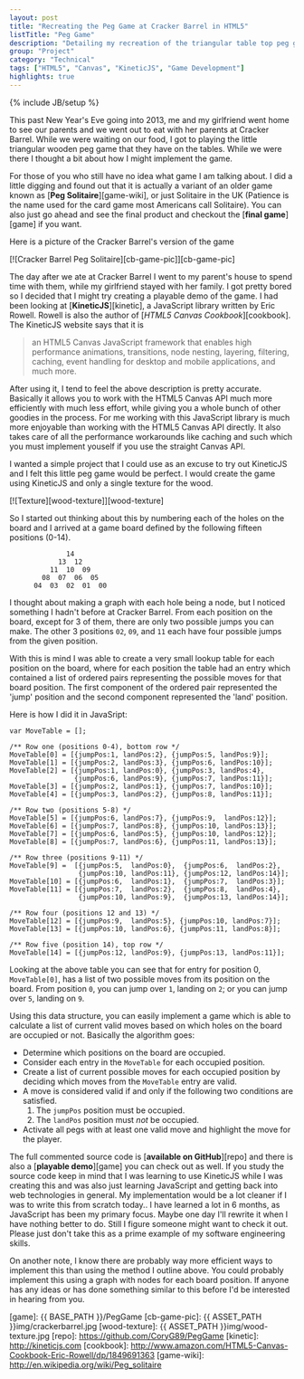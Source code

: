 ```yaml
---
layout: post
title: "Recreating the Peg Game at Cracker Barrel in HTML5"
listTitle: "Peg Game"
description: "Detailing my recreation of the triangular table top peg game known as Peg Solitaire."
group: "Project"
category: "Technical"
tags: ["HTML5", "Canvas", "KineticJS", "Game Development"]
highlights: true
---
```

{% include JB/setup %}

This past New Year's Eve going into 2013, me and my girlfriend went home to see
our parents and we went out to eat with her parents at Cracker Barrel. While we
were waiting on our food, I got to playing the little triangular wooden peg
game that they have on the tables. While we were there I thought a bit about
how I might implement the game.

For those of you who still have no idea what game I am talking about. I did a 
little digging and found out that it is actually a variant of an older game 
known as [**Peg Solitaire**][game-wiki], or just Solitaire in the UK (Patience
is the name used for the card game most Americans call Solitaire). You can also
just go ahead and see the final product and checkout the [**final game**][game]
if you want.

Here is a picture of the Cracker Barrel's version of the game

[![Cracker Barrel Peg Solitaire][cb-game-pic]][cb-game-pic]

The day after we ate at Cracker Barrel I went to my parent's house to spend time
with them, while my girlfriend stayed with her family. I got pretty bored so I
decided that I might try creating a playable demo of the game. I had been
looking at [**KineticJS**][kinetic], a JavaScript library written by Eric
Rowell. Rowell is also the author of [*HTML5 Canvas Cookbook*][cookbook]. The
KineticJS website says that it is

> an HTML5 Canvas JavaScript framework that enables high performance animations,
> transitions, node nesting, layering, filtering, caching, event handling for
> desktop and mobile applications, and much more.

After using it, I tend to feel the above description is pretty accurate. 
Basically it allows you to work with the HTML5 Canvas API much more efficiently
with much less effort, while giving you a whole bunch of other goodies in the
process. For me working with this JavaScript library is much more enjoyable than
working with the HTML5 Canvas API directly. It also takes care of all the
performance workarounds like caching and such which you must implement youself
if you use the straight Canvas API.

I wanted a simple project that I could use as an excuse to try out KineticJS
and I felt this little peg game would be perfect. I would create the game using
KineticJS and only a single texture for the wood.

[![Texture][wood-texture]][wood-texture]

So I started out thinking about this by numbering each of the holes on the
board and I arrived at a game board defined by the following fifteen positions
(0-14).
 
                  14
                13  12
              11  10  09 
            08  07  06  05
          04  03  02  01  00

I thought about making a graph with each hole being a node, but I noticed
something I hadn't before at Cracker Barrel. From each position on the board,
except for 3 of them, there are only two possible jumps you can make. The other
3 positions `02`, `09`, and `11` each have four possible jumps from the given
position.

With this is mind I was able to create a very small lookup table for each
position on the board, where for each position the table had an entry which
contained a list of ordered pairs representing the possible moves for that
board position. The first component of the ordered pair represented the 'jump'
position and the second component represented the 'land' position.

Here is how I did it in JavaSript:

	var MoveTable = [];

	/** Row one (positions 0-4), bottom row */
	MoveTable[0] = [{jumpPos:1, landPos:2}, {jumpPos:5, landPos:9}];
	MoveTable[1] = [{jumpPos:2, landPos:3}, {jumpPos:6, landPos:10}];
	MoveTable[2] = [{jumpPos:1, landPos:0}, {jumpPos:3, landPos:4},
					{jumpPos:6, landPos:9}, {jumpPos:7, landPos:11}];
	MoveTable[3] = [{jumpPos:2, landPos:1}, {jumpPos:7, landPos:10}];
	MoveTable[4] = [{jumpPos:3, landPos:2}, {jumpPos:8, landPos:11}];

	/** Row two (positions 5-8) */
	MoveTable[5] = [{jumpPos:6, landPos:7}, {jumpPos:9,  landPos:12}];
	MoveTable[6] = [{jumpPos:7, landPos:8}, {jumpPos:10, landPos:13}];
	MoveTable[7] = [{jumpPos:6, landPos:5}, {jumpPos:10, landPos:12}];
	MoveTable[8] = [{jumpPos:7, landPos:6}, {jumpPos:11, landPos:13}];

	/** Row three (positions 9-11) */
	MoveTable[9] =  [{jumpPos:5,  landPos:0},  {jumpPos:6,  landPos:2}, 
					 {jumpPos:10, landPos:11}, {jumpPos:12, landPos:14}];
	MoveTable[10] = [{jumpPos:6,  landPos:1},  {jumpPos:7,  landPos:3}];
	MoveTable[11] = [{jumpPos:7,  landPos:2},  {jumpPos:8,  landPos:4}, 
					 {jumpPos:10, landPos:9},  {jumpPos:13, landPos:14}];

	/** Row four (positions 12 and 13) */
	MoveTable[12] = [{jumpPos:9,  landPos:5}, {jumpPos:10, landPos:7}];
	MoveTable[13] = [{jumpPos:10, landPos:6}, {jumpPos:11, landPos:8}];

	/** Row five (position 14), top row */
	MoveTable[14] = [{jumpPos:12, landPos:9}, {jumpPos:13, landPos:11}];

Looking at the above table you can see that for entry for position 0, 
`MoveTable[0]`, has a list of two possible moves from its position on the
board. From position `0`, you can jump over `1`, landing on `2`;  or you can
jump over `5`, landing on `9`.

Using this data structure, you can easily implement a game which is able to
calculate a list of current valid moves based on which holes on the board are
occupied or not. Basically the algorithm goes:

 - Determine which positions on the board are occupied.
 - Consider each entry in the `MoveTable` for each occupied position.
 - Create a list of current possible moves for each occupied position by
   deciding which moves from the `MoveTable` entry are valid.
 - A move is considered valid if and only if the following two conditions are
   satisfied.
   1. The `jumpPos` position must be occupied.
   2. The `landPos` position must *not* be occupied.
 - Activate all pegs with at least one valid move and highlight the move for
   the player.

The full commented source code is [**available on GitHub**][repo] and there
is also a [**playable demo**][game] you can check out as well. If you study the
source code keep in mind that I was learning to use KineticJS while I was
creating this and was also just learning JavaScript and getting back into web
technologies in general. My implementation would be a lot cleaner if I was to
write this from scratch today.. I have learned a lot in 6 months, as JavaScript
has been my primary focus. Maybe one day I'll rewrite it when I have nothing
better to do. Still I figure someone might want to check it out. Please just
don't take this as a prime example of my software engineering skills.

On another note, I know there are probably way more efficient ways to implement
this than using the method I outline above. You could probably implement this
using a graph with nodes for each board position. If anyone has any ideas or has
done something similar to this before I'd be interested in hearing from you.

[game]: {{ BASE_PATH }}/PegGame
[cb-game-pic]: {{ ASSET_PATH }}img/crackerbarrel.jpg
[wood-texture]: {{ ASSET_PATH }}img/wood-texture.jpg
[repo]: https://github.com/CoryG89/PegGame
[kinetic]: http://kineticjs.com
[cookbook]: http://www.amazon.com/HTML5-Canvas-Cookbook-Eric-Rowell/dp/1849691363
[game-wiki]: http://en.wikipedia.org/wiki/Peg_solitaire